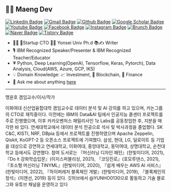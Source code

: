 ## :man_technologist: Maeng Dev 
<!-- Hits 오류로 인해 잠시 막음 
[![Hits](https://hits.seeyoufarm.com/api/count/incr/badge.svg?url=https%3A%2F%2Fgithub.com%2Fyunho0130)](https://hits.seeyoufarm.com)
-->
[![Linkedin Badge](https://img.shields.io/badge/-LinkedIn-blue?style=flat-square&logo=Linkedin&logoColor=white&link=https://www.linkedin.com/in/yunho0130/)](https://www.linkedin.com/in/yunho0130/) 
[![Gmail Badge](https://img.shields.io/badge/-Gmail-c14438?style=flat-square&logo=Gmail&logoColor=white&link=mailto:yunho0130@gmail.com)](mailto:yunho0130@gmail.com) 
[![Github Badge](https://img.shields.io/badge/-Github-000?style=flat-square&logo=Github&logoColor=white&link=http://git-awards.com/users/yunho0130)](http://git-awards.com/users/yunho0130)
[![Google Scholar Badge](https://img.shields.io/badge/-Scholar-4285f4?style=flat-square&logo=google-scholar&logoColor=white&link=https://scholar.google.com/citations?hl=en&user=MiHTvZQAAAAJ)](https://scholar.google.com/citations?hl=en&user=MiHTvZQAAAAJ) 
[![Youtube Badge](https://img.shields.io/badge/Youtube-ff0000?style=flat-square&logo=youtube&link=https://www.youtube.com/c/myh0130)](https://www.youtube.com/c/myh0130) 
[![Facebook Badge](https://img.shields.io/badge/-Facebook-1877f2?style=flat-square&logo=facebook&logoColor=white&link=https://www.facebook.com/yunho0130)](https://www.facebook.com/yunho0130) 
[![Instagram Badge](https://img.shields.io/badge/-Instagram-dd2a7b?style=flat-square&logo=instagram&logoColor=white&link=https://www.instagram.com/yunho.m88/)](https://www.instagram.com/yunho.m88/) 
[![Brunch Badge](https://img.shields.io/badge/-Brunch-000?style=flat-square&link=https://brunch.co.kr/@maengdev)](https://brunch.co.kr/@maengdev) 
[![Naver Badge](https://img.shields.io/badge/-NAVER-green?style=flat-square&link=https://search.naver.com/search.naver?sm=top_hty&fbm=0&ie=utf8&query=%EB%A7%B9%EC%9C%A4%ED%98%B8)](https://search.naver.com/search.naver?sm=top_hty&fbm=0&ie=utf8&query=%EB%A7%B9%EC%9C%A4%ED%98%B8)
[![Tistory Badge](https://img.shields.io/badge/-Tistory-orange?style=flat-square&link=http://maengdev.tistory.com/)](http://maengdev.tistory.com/)


<!-- 티스토리 -->
<!-- 깃허브 
- Lecturer: Yonsei Univ, Sang Myung Univ, 중앙대, 순천대 
-->
- :office_worker: Startup CTO :student: Yonsei Univ Ph.d 📚:writing_hand:  Writer 
- :studio_microphone:	IBM Recognized Speaker/Presenter & IBM Recognized Teacher/Educator
- :heartpulse:	Python, Deep Learning(OpenAI, Tensorflow, Keras, Pytorch), Data Analysis, Cloud(AWS, Azure, GCP, IKS) 
- :bulb:	Domain Knowledge: 📈 	Investment, 🔐 Blockchain, 🏦 Finance
- 💬 Ask me about anything [here](https://github.com/yunho0130/yunho0130/issues)

---
<!--   
<details>
<summary> <b> [Github Stats]  </b> <i>(:point_left: Click)</i> </summary>
  
[![Yunho's github stats](https://github-readme-stats.vercel.app/api?username=yunho0130&show_icons=true)](https://github.com/yunho0130/github-readme-stats)
 -->

<!--
## Algumas tecnologias

<img src="https://github.com/Quadrified/Quadrified/blob/master/assets/svg/dev/frameworks/react.svg" alt="react" style="vertical-align:top; margin:4px">
<img src="https://github.com/Quadrified/Quadrified/blob/master/assets/svg/dev/languages/js.svg" alt="js" style="vertical-align:top; margin:4px">
<img src="https://github.com/Quadrified/Quadrified/blob/master/assets/svg/dev/languages/html.svg" alt="html" style="vertical-align:top; margin:4px">
<img src="https://github.com/Quadrified/Quadrified/blob/master/assets/svg/dev/languages/csharp_dotnet.svg" alt="csharp dotnet" style="vertical-align:top; margin:4px">
<img src="https://github.com/Quadrified/Quadrified/blob/master/assets/svg/dev/services/aws.svg" alt="aws" style="vertical-align:top; margin:4px">
<img src="https://github.com/Quadrified/Quadrified/blob/master/assets/svg/dev/services/dockerhub.svg" alt="dockerhub" style="vertical-align:top; margin:4px">
<img src="https://github.com/Quadrified/Quadrified/blob/master/assets/svg/dev/services/npm.svg" alt="npm" style="vertical-align:top; margin:4px">
<img src="https://github.com/Quadrified/Quadrified/blob/master/assets/svg/dev/tools/visualstudio_code.svg" alt="vscode" style="vertical-align:top; margin:4px">
<img src="https://github.com/Quadrified/Quadrified/blob/master/assets/svg/dev/tools/powershell.svg" alt="powershell" style="vertical-align:top; margin:4px">
<img src="https://github.com/Quadrified/Quadrified/blob/master/assets/svg/dev/misc/mobile.svg" alt="mobile_development" style="vertical-align:top; margin:4px">

</details>

<details>
  <summary> <b> [한글 소개] </b> <i>(:point_left:클릭)</i> </summary>
-->
맹윤호 겸임교수/이사/작가 

이화여대 신산업융합대학 겸임교수로 데이터 분석 및 AI 강의를 하고 있으며, 카논그룹의 CTO로 재직중이다. 이전에는 IBM의 Data&AI 팀에서 인공지능 콜센터 프로젝트를 주로 진행했으며, 이후 카카오벤처스 패밀리사인 1z Labs를 공동창업한 후, 지분을 매각한 바 있다. 연세대학교에서 데이터 분석 전공으로 석사 및 박사과정을 졸업했다. SK C&C, KISTI, NRF, DBpia 등에서 프로젝트를 진행하였으며 Apache Zeppelin, Qiskit, KoGPT-2 등 오픈소스 프로젝트에 기여했다. 삼성, 현대, LG, 딜로이트 등 기업을 대상으로 강연하고 연세대학교, 이화여대, 중앙대학교, 동덕여대, 상명대학교, 순천대학교 등에서도 강연했다. 참여 도서로는 『머신러닝 디자인 패턴』(한빛미디어, 2021), 『Do it 강화학습입문』(이지스퍼블리싱, 2021), 『코딩진로』(호모루덴스, 2021), 『초소형 머신러닝 TINYML』(한빛미디어, 2020), 『쉽게 배우는 AWS AI 서비스』(한빛미디어, 2022), 『하이퍼레저 블록체인 개발』(한빛미디어, 2019), 『블록체인의 정석』(지앤선, 2019) 등이 있다. 깃허브에서 @YUNHO0130으로 활동하고 기술 블로그와 유튜브 채널을 운영하고 있다  

<!-- 책 이미지 섹션 -->


